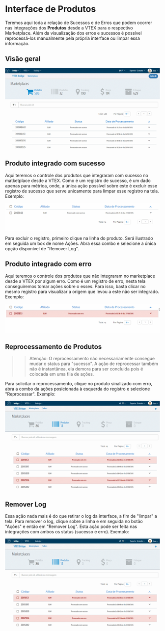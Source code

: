 # Interface de Produtos
Teremos aqui toda a relação de Sucessos e de Erros que podem ocorrer nas integrações dos **Produtos** desde a VTEX para o respectivo Marketplace. Além da visualização dos erros e sucessos é possível reprocessá-los manualmente pela própria interface ou limpar essa informação.


## Visão geral

![Interface de Produtos](V_visaogeral_produto.gif)

## Produto integrado com sucesso
Aqui teremos o controle dos produtos que integraram com sucesso no matketplace desde a VTEX. Como é um registro de sucesso, é um dado apenas para métrica, onde, a única ação possível sobre este é excluir esse registro de sucesso que serve unicamente para limpar esse registro na tela.
Exemplo:

![Produtos com sucesso ](V_produto_sucesso.gif)

Para excluir o registro, primeiro clique na linha do produto. Será ilustrado em seguida um box de nome Ações. Abra essa combo e selecione a única opção disponível de "Remover Log".

## Produto integrado com erro
Aqui teremos o controle dos produtos que não integraram no marketplace desde a VTEX por algum erro. Como é um registro de erro, nesta tela conseguiremos tomar ações sobre o esses.
Para isso, basta clicar no mesmo registro para visualizar a origem que levou a este não ser integrado.
Exemplo:

![Produtos com erro](V_produto_erro.gif)

## Reprocessamento de Produtos



>> Atenção: O reprocessamento não necessariamente consegue mudar o status para "sucesso". A ação de reprocessar também não é instantânea, ela demora para ser concluida pois é colocada em uma fila de ações.



Para solicitar o reprocessamento, clique no produto sinalizado com erro, abra a combo da ações posicionada à esquerda do registro e selecione "Reprocessar".
Exemplo:

![Produtos processando](V_produto_reprocessando_erro.gif)

## Remover Log

Essa ação nada mais é do que retirar o log da interface, a fim de "limpar" a tela. Para remover o log, clique sobre a linha e  em seguida no botão "Ações" e então em "Remover Log". Esta ação pode ser feita nas integrações com ambos os status (sucesso e erro).
Exemplo:

![Produtos processando](V_produto_removendo_erro.gif)
